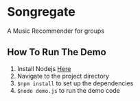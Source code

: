 # Songregate

A Music Recommender for groups

## How To Run The Demo

1. Install Nodejs [Here](https://nodejs.org/en/)
2. Navigate to the project directory
3. `$npm install` to set up the dependencies
4. `$node demo.js` to run the demo code
